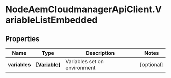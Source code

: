 # NodeAemCloudmanagerApiClient.VariableListEmbedded

## Properties

Name | Type | Description | Notes
------------ | ------------- | ------------- | -------------
**variables** | [**[Variable]**](Variable.md) | Variables set on environment | [optional] 


